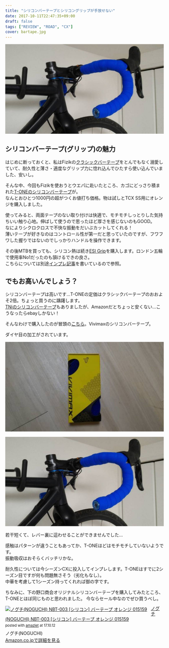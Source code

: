 ```yaml
---
title: "シリコンバーテープとシリコングリップが手放せない"
date: 2017-10-11T22:47:35+09:00
draft: false
tags: ["REVIEW", "ROAD", "CX"]
cover: bartape.jpg
---
```

![image](bartape.jpg)

## シリコンバーテープ(グリップ)の魅力

はじめに断っておくと、私はFizikの[クラシックバーテープ](http://amzn.to/2wQYIwn)をとんでもなく溺愛していて、耐久性と薄さ・適度なグリップ力に惚れ込んでひたすら使い込んでいました、安いし。

そんな中、今回もFizikを使おうとウエパに赴いたところ、カゴにどっさり積まれた[T-ONEのシリコンバーテープ](http://amzn.to/2hCrLNP)が。\
なんとおひとつ1000円の超がつくお値打ち価格。物は試しとTCX SS用にオレンジを購入しました。

使ってみると、両面テープのない取り付けは快適で、モチモチしっとりした気持ちいい触り心地。伸ばして使うので思ったほど厚さを感じないのもGOOD。\
なによりシクロクロスで不快な振動をだいぶカットしてくれる！\
薄いテープが好きなのはコントロール性が第一だと思っていたのですが、フワフワした握りではないのでしっかりハンドルを操作できます。

その後MTBを買っても、シリコン熱は続き[ESI Grip](http://amzn.to/2hCrLNP)を購入します。ロンドン五輪で使用率No1だったのも頷けるできの良さ。\
こちらについては別途[インプレ記事](https://blog.gensobunya.net/2017/04/mtbesi-grips-brand-x-ascend-dropper-post.html)を書いているので参照。

## でもお高いんでしょう？

シリコンバーテープは高いです…T-ONEの定価はクラシックバーテープのおおよそ2倍。ちょっと買うのに躊躇します。\
[TNiのシリコンバーテープ](http://amzn.to/2hDcgFA)もありましたが、Amazonだとちょっと安くない…こうなったらebayしかない！

そんなわけで購入したのが冒頭の[こちら](https://rover.ebay.com/rover/1/711-53200-19255-0/1?ff3=4&toolid=11800&pub=5575336615&campid=5338191852&mpre=http%3A%2F%2Fwww.ebay.com%2Fitm%2FVIVIMAX-2-5mm-Silicon-Road-Bike-Bicycle-Re-usable-Handlebar-Bar-Tape-Wrap-Plug%2F142225261383%3F_trkparms%3Daid%253D111001%2526algo%253DREC.SEED%2526ao%253D1%2526asc%253D41375%2526meid%253D890ccc7e3e80492fb6849836f8e0f69d%2526pid%253D100033%2526rk%253D2%2526rkt%253D6%2526sd%253D142225261383%26_trksid%3Dp2045573.c100033.m2042)。Vivimaxのシリコンバーテープ。

ダイヤ目の加工がされています。

![image](tape.jpg)

![image](bartape.jpg)

若干短くて、レバー裏に這わせることができませんでした…

感触はパターンが違うこともあってか、T-ONEほどはモチモチしていないようです。\
振動吸収はおそらくバッチリかな。

耐久性については今シーズンCXに投入してインプレします。T-ONEはすでに2シーズン目ですが何も問題無さそう（劣化もなし）。\
中華を考慮して1シーズン持ってくれれば御の字です。

ちなみに、下の野口商会オリジナルシリコンバーテープを購入してみたところ、T-ONEとほぼ同じものと思われました。
今ならセール中なのでぜひ買うべし。

<div class="amazlet-box" style="margin-bottom:0px;"><div class="amazlet-image" style="float:left;margin:0px 12px 1px 0px;"><a href="http://www.amazon.co.jp/exec/obidos/ASIN/B00UE4TQJI/gensobunya-22/ref=nosim/" name="amazletlink" target="_blank"><img src="https://images-fe.ssl-images-amazon.com/images/I/41qobBLFNOL._SL160_.jpg" alt="ノグチ(NOGUCHI) NBT-003 [シリコン] バーテープ オレンジ 015159" style="border: none;" /></a></div><div class="amazlet-info" style="line-height:120%; margin-bottom: 10px"><div class="amazlet-name" style="margin-bottom:10px;line-height:120%"><a href="http://www.amazon.co.jp/exec/obidos/ASIN/B00UE4TQJI/gensobunya-22/ref=nosim/" name="amazletlink" target="_blank">ノグチ(NOGUCHI) NBT-003 [シリコン] バーテープ オレンジ 015159</a><div class="amazlet-powered-date" style="font-size:80%;margin-top:5px;line-height:120%">posted with <a href="http://www.amazlet.com/" title="amazlet" target="_blank">amazlet</a> at 17.10.12</div></div><div class="amazlet-detail">ノグチ(NOGUCHI) <br /></div><div class="amazlet-sub-info" style="float: left;"><div class="amazlet-link" style="margin-top: 5px"><a href="http://www.amazon.co.jp/exec/obidos/ASIN/B00UE4TQJI/gensobunya-22/ref=nosim/" name="amazletlink" target="_blank">Amazon.co.jpで詳細を見る</a></div></div></div><div class="amazlet-footer" style="clear: left"></div></div>
